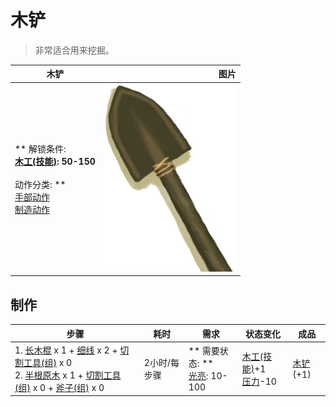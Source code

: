 # 木铲  
> 非常适合用来挖掘。  
  
  木铲  |   图片   
 ----  |  ----:   
 ** 解锁条件: **<br>[木工(技能)](Skill_Woodworking.md): 50-150<br><br>** 动作分类: **<br>[手部动作](HandAction.md)<br>[制造动作](CraftAction.md)  |  <img decoding="async" src="Sprite/WoodenShovel.png" href="a.md" style="max-width:300px;max-height:300px;">   
  
## 制作  
步骤  |  耗时  |  需求  |  状态变化  |  成品  
----  |  ----  |  ----  |  ----  |  ----  
1. [长木棍](StickLong.md) x 1 + [细线](CordFiber.md) x 2 + [切割工具(组)](GpTag_Cutter.md) x 0<br>2. [半根原木](HalfLog.md) x 1 + [切割工具(组)](GpTag_Cutter.md) x 0 + [斧子(组)](GpTag_Axe.md) x 0  |  2小时/每步骤  |  ** 需要状态: **<br>[光亮](Light.md): 10-100  |  [木工(技能)](Skill_Woodworking.md)+1<br>[压力](Stress.md)-10  |  [木铲](ShovelWooden.md)(+1)  


<script>document.title="木铲 - 卡牌生存百科 Card Survival Wiki";</script>